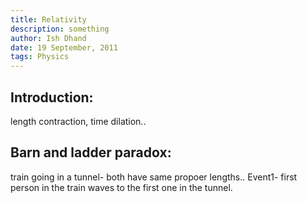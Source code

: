 ```yaml
---
title: Relativity
description: something
author: Ish Dhand
date: 19 September, 2011
tags: Physics
---
```


## Introduction:

length contraction, time dilation..

## Barn and ladder paradox:

train going in a tunnel- both have same propoer lengths.. 
Event1- first person in the train waves to the first one in the tunnel.
